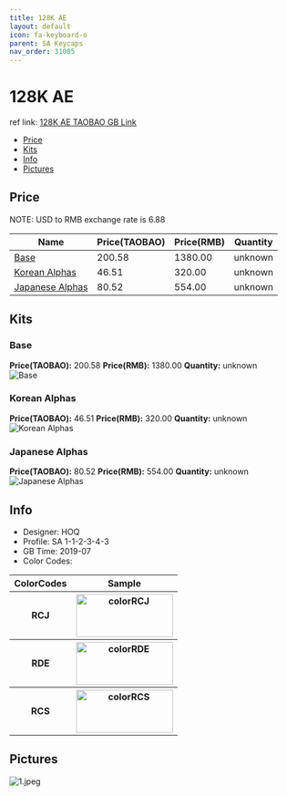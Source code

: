 ```yaml
---
title: 128K AE
layout: default
icon: fa-keyboard-o
parent: SA Keycaps
nav_order: 31005
---
```


# 128K AE

ref link: [128K AE TAOBAO GB Link](https://item.taobao.com/item.htm?spm=a2126o.11854294.0.0.16e74831WzK8lJ&id=597644761982)

* [Price](#price)
* [Kits](#kits)
* [Info](#info)
* [Pictures](#pictures)


## Price  
NOTE: USD to RMB exchange rate is 6.88

| Name          | Price(TAOBAO)    |  Price(RMB) | Quantity |
| ------------- | ------------ |  ---------- | -------- |
|[Base](#base)|200.58|1380.00|unknown|
|[Korean Alphas](#korean-alphas)|46.51|320.00|unknown|
|[Japanese Alphas](#japanese-alphas)|80.52|554.00|unknown|


## Kits
### Base
**Price(TAOBAO):** 200.58    **Price(RMB):** 1380.00    **Quantity:** unknown  
<img src="{{ 'assets/images/sa-keycaps/128kae/kits_pics/base.jpg' | relative_url }}" alt="Base" class="image featured">

### Korean Alphas
**Price(TAOBAO):** 46.51    **Price(RMB):** 320.00    **Quantity:** unknown  
<img src="{{ 'assets/images/sa-keycaps/128kae/kits_pics/korean-alphas.jpg' | relative_url }}" alt="Korean Alphas" class="image featured">

### Japanese Alphas
**Price(TAOBAO):** 80.52    **Price(RMB):** 554.00    **Quantity:** unknown  
<img src="{{ 'assets/images/sa-keycaps/128kae/kits_pics/japanese-alphas.jpg' | relative_url }}" alt="Japanese Alphas" class="image featured">


## Info
* Designer: HOQ
* Profile: SA 1-1-2-3-4-3
* GB Time: 2019-07
* Color Codes:  
<table style="width:100%">
  <tr>
    <th>ColorCodes</th>
    <th>Sample</th>
  </tr>
  <tr>
    <th>RCJ</th>
    <th><img src="{{ 'assets/images/sa-keycaps/SP_ColorCodes/abs/SP_Abs_ColorCodes_RCJ.png' | relative_url }}" alt="colorRCJ" height="75" width="170"></th>
  </tr>
  <tr>
    <th>RDE</th>
    <th><img src="{{ 'assets/images/sa-keycaps/SP_ColorCodes/abs/SP_Abs_ColorCodes_RDE.png' | relative_url }}" alt="colorRDE" height="75" width="170"></th>
  </tr>
  <tr>
    <th>RCS</th>
    <th><img src="{{ 'assets/images/sa-keycaps/SP_ColorCodes/abs/SP_Abs_ColorCodes_RCS.png' | relative_url }}" alt="colorRCS" height="75" width="170"></th>
  </tr>
</table>


## Pictures
<img src="{{ 'assets/images/sa-keycaps/128kae/rendering_pics/1.jpeg' | relative_url }}" alt="1.jpeg" class="image featured">
